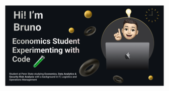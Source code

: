 <p align="center">
  <img src="https://github.com/pedrosob/python-projects/raw/main/MYREADME.png" alt="Banner">
</p>

